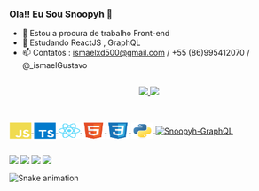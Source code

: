 ### Ola!! Eu Sou Snoopyh 👋

- 🔭 Estou a procura de trabalho Front-end
- 🌱 Estudando ReactJS , GraphQL 
- 📫 Contatos : ismaelxd500@gmail.com / +55 (86)995412070 / @_ismaelGustavo

##

<div align="center">
  <a href="https://github.com/Snoopyh">
  <img height="180em" src="https://github-readme-stats.vercel.app/api?username=Snoopyh&show_icons=true&theme=aura&include_all_commits=true&count_private=true"/>
  <img height="180em" src="https://github-readme-stats.vercel.app/api/top-langs/?username=Snoopyh&layout=compact&langs_count=7&theme=aura"/>
</div>

##

<div style="display: inline_block"><br>
  <img align="center" alt="Snoopyh-Js" height="30" width="40" src="https://raw.githubusercontent.com/devicons/devicon/master/icons/javascript/javascript-plain.svg">
  <img align="center" alt="Snoopyh-Ts" height="30" width="40" src="https://raw.githubusercontent.com/devicons/devicon/master/icons/typescript/typescript-plain.svg">
  <img align="center" alt="Snoopyh-React" height="30" width="40" src="https://raw.githubusercontent.com/devicons/devicon/master/icons/react/react-original.svg">
  <img align="center" alt="Snoopyh-HTML" height="30" width="40" src="https://raw.githubusercontent.com/devicons/devicon/master/icons/html5/html5-original.svg">
  <img align="center" alt="Snoopyh-CSS" height="30" width="40" src="https://raw.githubusercontent.com/devicons/devicon/master/icons/css3/css3-original.svg">
  <img align="center" alt="Snoopyh-Python" height="30" width="40" src="https://raw.githubusercontent.com/devicons/devicon/master/icons/python/python-original.svg">
  <img align="center" alt="Snoopyh-GraphQL" height="30" width="40" src="https://cdn.jsdelivr.net/gh/devicons/devicon/icons/graphql/graphql-plain-wordmark.svg">


##

  <div> 

  <a href="https://www.instagram.com/_ismaelgustavo/" target="_blank"><img src="https://img.shields.io/badge/-Instagram-%23E4405F?style=for-the-badge&logo=instagram&logoColor=white" target="_blank"></a>
 	<a href="https://www.twitch.tv/SnoopyhDev" target="_blank"><img src="https://img.shields.io/badge/Twitch-9146FF?style=for-the-badge&logo=twitch&logoColor=white" target="_blank"></a>
  <a href = "mailto:ismaelxd500@gmail.com"><img src="https://img.shields.io/badge/-Gmail-%23333?style=for-the-badge&logo=gmail&logoColor=white" target="_blank"></a>
  <a href="https://www.linkedin.com/in/ismael-gustavo-da-silva-a9a57b20a/" target="_blank"><img src="https://img.shields.io/badge/-LinkedIn-%230077B5?style=for-the-badge&logo=linkedin&logoColor=white" target="_blank"></a> 
 
  ![Snake animation](https://github.com/Snoopyh/Snoopyh/blob/output/github-contribution-grid-snake.svg)
 
</div>
